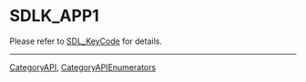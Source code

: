 # SDLK_APP1

Please refer to [SDL_KeyCode](SDL_KeyCode) for details.

----
[CategoryAPI](CategoryAPI), [CategoryAPIEnumerators](CategoryAPIEnumerators)

